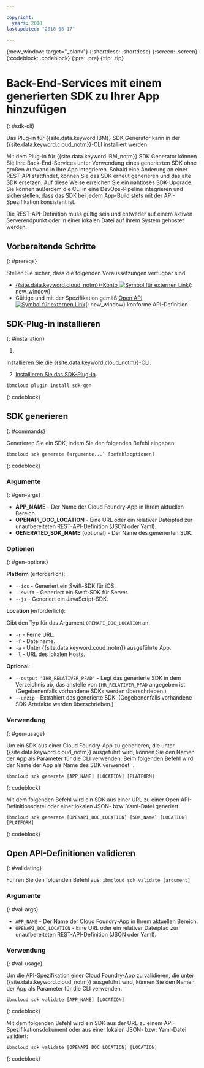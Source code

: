 ```yaml
---

copyright:
  years: 2018
lastupdated: "2018-08-17"

---
```

{:new_window: target="_blank"}
{:shortdesc: .shortdesc}
{:screen: .screen}
{:codeblock: .codeblock}
{:pre: .pre}
{:tip: .tip}

# Back-End-Services mit einem generierten SDK zu Ihrer App hinzufügen
{: #sdk-cli}

Das Plug-in für {{site.data.keyword.IBM}} SDK Generator
kann in der
[{{site.data.keyword.cloud_notm}}-CLI](/docs/cli/reference/bluemix_cli/get_started.html)
installiert werden.

Mit dem Plug-in für {{site.data.keyword.IBM_notm}} SDK Generator
können Sie Ihre Back-End-Services unter Verwendung eines generierten SDK ohne
großen Aufwand in Ihre App integrieren. Sobald eine Änderung an einer REST-API
stattfindet, können Sie das SDK erneut generieren und das alte SDK ersetzen.
Auf diese Weise erreichen Sie ein nahtloses SDK-Upgrade. Sie können außerdem
die CLI in eine DevOps-Pipeline integrieren und sicherstellen, dass das SDK bei
jedem App-Build stets mit der API-Spezifikation konsistent ist.

Die REST-API-Definition muss gültig sein und entweder auf einem aktiven
Serverendpunkt oder in einer lokalen Datei auf Ihrem System gehostet werden.

## Vorbereitende Schritte
{: #prereqs}

Stellen Sie sicher, dass die folgenden Voraussetzungen verfügbar sind:

* [{{site.data.keyword.cloud_notm}}-Konto
![Symbol für externen Link](../../icons/launch-glyph.svg "Symbol für externen
Link")](http://bluemix.net){: new_window}
* Gültige und mit der Spezifikation gemäß
[Open API
![Symbol für externen Link](../../icons/launch-glyph.svg "Symbol für externen
Link")](https://www.openapis.org/){: new_window}
konforme API-Definition

## SDK-Plug-in installieren
{: #installation}

1. 
[Installieren
Sie die {{site.data.keyword.cloud_notm}}-CLI](/docs/cli/reference/bluemix_cli/get_started.html).

2. [Installieren Sie das SDK-Plug-in](/docs/cli/sdk/index.html).
  ```
  ibmcloud plugin install sdk-gen
  ```
  {: codeblock}

## SDK generieren
{: #commands}

Generieren Sie ein SDK, indem Sie den folgenden Befehl eingeben:

```
ibmcloud sdk generate [argumente...] [befehlsoptionen]
```
{: codeblock}

### Argumente
{: #gen-args}

* **APP_NAME** - Der Name der Cloud Foundry-App in Ihrem aktuellen Bereich.
* **OPENAPI_DOC_LOCATION** - Eine URL oder ein
relativer Dateipfad zur unaufbereiteten REST-API-Definition (JSON oder Yaml).
* **GENERATED_SDK_NAME** (optional) - Der Name des
generierten SDK.

### Optionen
{: #gen-options}

**Platform** (erforderlich):
  * `--ios` - Generiert ein Swift-SDK für iOS.
  * `--swift` - Generiert ein Swift-SDK für Server.
  * `--js` - Generiert ein JavaScript-SDK.

**Location** (erforderlich):

Gibt den Typ für das Argument `OPENAPI_DOC_LOCATION` an.

  * `-r` - Ferne URL.
  * `-f` - Dateiname.
  * `-a` - Unter {{site.data.keyword.coud_notm}} ausgeführte App. 
  * `-l` - URL des lokalen Hosts.

**Optional**:
  * `--output "IHR_RELATIVER_PFAD"` - Legt
das generierte SDK in dem Verzeichnis ab, das anstelle von
`IHR_RELATIVER_PFAD` angegeben ist. (Gegebenenfalls vorhandene
SDKs werden überschrieben.)
  * `--unzip` - Extrahiert das generierte
SDK. (Gegebenenfalls vorhandene SDK-Artefakte werden überschrieben.)

### Verwendung
{: #gen-usage}

Um ein SDK aus einer Cloud Foundry-App zu generieren, die unter
{{site.data.keyword.cloud_notm}} ausgeführt wird, können Sie den Namen
der App als Parameter für die CLI verwenden. Beim folgenden Befehl wird der
Name der App als Name des SDK verwendet``.

```
ibmcloud sdk generate [APP_NAME] [LOCATION] [PLATFORM]
```
{: codeblock}

Mit dem folgenden Befehl wird ein SDK aus einer URL zu einer Open
API-Definitionsdatei oder einer lokalen JSON- bzw. Yaml-Datei generiert:

```
ibmcloud sdk generate [OPENAPI_DOC_LOCATION] [SDK_Name] [LOCATION] [PLATFORM]
```
{: codeblock}


## Open API-Definitionen validieren
{: #validating}

Führen Sie den folgenden Befehl aus: `ibmcloud sdk validate
[argument]`

### Argumente
{: #val-args}

* `APP_NAME` - Der Name der Cloud Foundry-App in Ihrem
aktuellen Bereich.
* `OPENAPI_DOC_LOCATION` - Eine URL oder ein relativer
Dateipfad zur unaufbereiteten REST-API-Definition (JSON oder Yaml).

### Verwendung
{: #val-usage}

Um die API-Spezifikation einer Cloud Foundry-App zu validieren, die unter
{{site.data.keyword.cloud_notm}} ausgeführt wird, können Sie den Namen
der App als Parameter für die CLI verwenden. 
```
ibmcloud sdk validate [APP_NAME] [LOCATION]
```
{: codeblock}

Mit dem folgenden Befehl wird ein SDK aus der URL zu einem
API-Spezifikationsdokument oder aus einer lokalen JSON- bzw: Yaml-Datei
validiert:
```
ibmcloud sdk validate [OPENAPI_DOC_LOCATION] [LOCATION]
```
{: codeblock}

